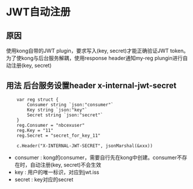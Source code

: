 # JWT自动注册
## 原因
使用kong自带的JWT plugin，要求写入(key, secret)才能正确验证JWT token。为了使kong与后台服务解耦，使用response header通知my-reg plungin进行自动注册(key, secret)
## 用法 后台服务设置header x-internal-jwt-secret 
```
	var reg struct {
		Consumer string `json:"consumer"`
		Key string `json:"key"`
		Secret string `json:"secret"`
	}
	reg.Consumer = "nbcexuser"
	reg.Key = "11"
	reg.Secret = "secret_for_key_11"

	c.Header("X-INTERNAL-JWT-SECRET", jsonMarshal(&xxx))
```
* consumer : kong的consumer，需要自行先在kong中创建。consumer不存在时，自动注册(key, secret)不会生效
* key : 用户的唯一标识，对应到jwt.iss
* secret : key对应的secret
